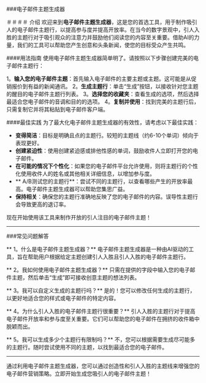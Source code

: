 ###电子邮件主题生成器

＃＃＃＃ 介绍
欢迎来到**电子邮件主题生成器**，这是您的首选工具，用于制作吸引人的电子邮件主题行，以提高参与度并提高开放率。在当今的数字景观中，引人入胜的主题行对于吸引观众的注意力并鼓励他们阅读您的内容至关重要。借助AI的力量，我们的工具可以帮助您产生创意和头条新闻，使您的目标受众产生共鸣。

####用法指南
使用电子邮件主题生成器简单明了。请按照以下步骤创建完美的电子邮件主题行：

1。**输入您的电子邮件主题**：首先输入电子邮件的主要主题或主题。这可能是从促销报价到有益的新闻通讯。
2。**生成主题行**：单击“生成”按钮，以接收针对您主题的醒目的电子邮件主题行列表。
3。**选择您的收藏夹**：查看生成的选项，然后选择最适合您电子邮件的音调和目的的选项。
4。**复制并使用**：找到完美的主题行后，只需复制它并将其粘贴到电子邮件客户端。

####最佳实践
为了最大化电子邮件主题生成器的有效性，请考虑以下最佳实践：

-  **变得简洁**：目标是明确且点的主题行。较短的主题线（约6-10个单词）倾向于表现更好。
-  **创建紧迫性**：使用创建紧迫感或排他性感的单词，鼓励收件人立即打开您的电子邮件。
-  **在可能的情况下个性化**：如果您的电子邮件平台允许使用，则将主题行的个性化使用收件人的姓名或其他相关详细信息，以增加参与度。
-  ** A/B测试您的主题行**：尝试不同的主题行，以查看哪些产生的开放率最高。电子邮件主题生成器可以帮助您集思广益。
-  **保持相关**：确保您的主题行准确地反映了您的电子邮件的内容。误导性主题行会导致更高的退订率。

现在开始使用该工具来制作开放的引人注目的电子邮件主题！

---

###常见问题解答

** 1。什么是电子邮件主题生成器？**
电子邮件主题生成器是一种由AI驱动的工具，旨在帮助用户根据给定主题创建引人入胜且引人入胜的电子邮件主题行。

** 2。我如何使用电子邮件主题生成器？**
只需在提供的字段中输入您的电子邮件主题，然后单击“生成”即可接收创意主题的想法列表。

** 3。我可以自定义生成的主题行吗？**
是的！您可以修改任何生成的主题行，以更好地适合您的样式或电子邮件的特定内容。

** 4。为什么引人入胜的电子邮件主题行很重要？**
引人入胜的主题行对于提高电子邮件开放率和参与度至关重要。它们可以帮助您的电子邮件在拥挤的收件箱中脱颖而出。

** 5。我可以生成多少个主题行有限制吗？**
不，您可以根据需要生成尽可能多的主题行。随时尝试使用不同的主题，以找到最适合您的电子邮件。

---

通过利用电子邮件主题生成器，您可以通过创造性和引人入胜的主题线来增强您的电子邮件营销策略。立即开始生成您吸引人的电子邮件主题！